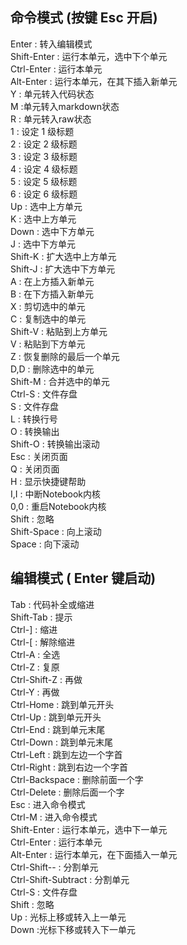 ## 命令模式 (按键 Esc 开启)  

Enter : 转入编辑模式  
Shift-Enter : 运行本单元，选中下个单元  
Ctrl-Enter : 运行本单元  
Alt-Enter : 运行本单元，在其下插入新单元  
Y : 单元转入代码状态  
M :单元转入markdown状态  
R : 单元转入raw状态  
1 : 设定 1 级标题  
2 : 设定 2 级标题  
3 : 设定 3 级标题  
4 : 设定 4 级标题  
5 : 设定 5 级标题  
6 : 设定 6 级标题  
Up : 选中上方单元  
K : 选中上方单元  
Down : 选中下方单元  
J : 选中下方单元  
Shift-K : 扩大选中上方单元  
Shift-J : 扩大选中下方单元  
A : 在上方插入新单元  
B : 在下方插入新单元  
X : 剪切选中的单元  
C : 复制选中的单元  
Shift-V : 粘贴到上方单元  
V : 粘贴到下方单元  
Z : 恢复删除的最后一个单元  
D,D : 删除选中的单元  
Shift-M : 合并选中的单元  
Ctrl-S : 文件存盘  
S : 文件存盘  
L : 转换行号  
O : 转换输出  
Shift-O : 转换输出滚动  
Esc : 关闭页面  
Q : 关闭页面  
H : 显示快捷键帮助  
I,I : 中断Notebook内核  
0,0 : 重启Notebook内核   
Shift : 忽略  
Shift-Space : 向上滚动  
Space : 向下滚动  

## 编辑模式 ( Enter 键启动)  

Tab : 代码补全或缩进  
Shift-Tab : 提示   
Ctrl-] : 缩进  
Ctrl-[ : 解除缩进  
Ctrl-A : 全选  
Ctrl-Z : 复原  
Ctrl-Shift-Z : 再做  
Ctrl-Y : 再做  
Ctrl-Home : 跳到单元开头  
Ctrl-Up : 跳到单元开头  
Ctrl-End : 跳到单元末尾  
Ctrl-Down : 跳到单元末尾  
Ctrl-Left : 跳到左边一个字首  
Ctrl-Right : 跳到右边一个字首  
Ctrl-Backspace : 删除前面一个字  
Ctrl-Delete : 删除后面一个字  
Esc : 进入命令模式  
Ctrl-M : 进入命令模式  
Shift-Enter : 运行本单元，选中下一单元  
Ctrl-Enter : 运行本单元  
Alt-Enter : 运行本单元，在下面插入一单元  
Ctrl-Shift-- : 分割单元  
Ctrl-Shift-Subtract : 分割单元  
Ctrl-S : 文件存盘  
Shift : 忽略  
Up : 光标上移或转入上一单元  
Down :光标下移或转入下一单元  
